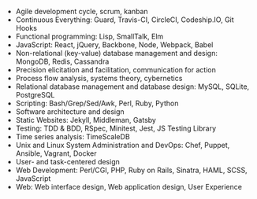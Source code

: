 - Agile development cycle, scrum, kanban
- Continuous Everything: Guard, Travis-CI, CircleCI, Codeship.IO, Git Hooks
- Functional programming: Lisp, SmallTalk, Elm
- JavaScript: React, jQuery, Backbone, Node, Webpack, Babel
- Non-relational (key-value) database management and design: MongoDB, Redis, Cassandra
- Precision elicitation and facilitation, communication for action
- Process flow analysis, systems theory, cybernetics
- Relational database management and database design: MySQL, SQLite, PostgreSQL
- Scripting: Bash/Grep/Sed/Awk, Perl, Ruby, Python
- Software architecture and design
- Static Websites: Jekyll, Middleman, Gatsby
- Testing: TDD & BDD, RSpec, Minitest, Jest, JS Testing Library
- Time series analysis: TimeScaleDB
- Unix and Linux System Administration and DevOps: Chef, Puppet, Ansible, Vagrant, Docker
- User- and task-centered design
- Web Development: Perl/CGI, PHP, Ruby on Rails, Sinatra, HAML, SCSS, JavaScript
- Web: Web interface design, Web application design, User Experience
